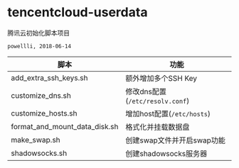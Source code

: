 # tencentcloud-userdata

腾讯云初始化脚本项目

`powellli, 2018-06-14`

| 脚本 | 功能 | 
| ---------- | -----------  |
| add_extra_ssh_keys.sh |  额外增加多个SSH Key  |
| customize_dns.sh | 修改dns配置(`/etc/resolv.conf`) |
| customize_hosts.sh | 增加host配置(`/etc/hosts`) |
| format_and_mount_data_disk.sh | 格式化并挂载数据盘 |
| make_swap.sh | 创建swap文件并开启swap功能 |
| shadowsocks.sh | 创建shadowsocks服务器 |
